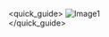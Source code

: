<quick_guide>
![Image1](http://static.energysistem.com/images/manuals/42547/58d8d3b7bf2ae.jpg)   
</quick_guide>
